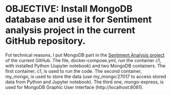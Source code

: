 # OBJECTIVE: Install MongoDB database and use it for Sentiment analysis project in the current GitHub repository.
Fot technical reasons, I put MongoDB part in the [Sentiment Analysis project](https://github.com/PavelPll/Sentiment_ETL_Analysis) of the current GitHub. The file, docker-compose.yml, run the container c1, with installed Python (Jupyter notebook) and two MongoDB containers. The first container, c1, is used to run the code. The second container, my_mongo, is used to store the data (use my_mongo:27017 to access stored data from Python and Jupyter notebook). The third one, mongo-express, is used for MongoDB Graphic User Interface (http://localhost:8081).
